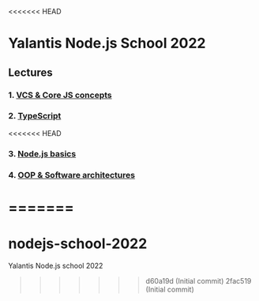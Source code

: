 <<<<<<< HEAD
# Yalantis Node.js School 2022

## Lectures

### 1. [VCS & Core JS concepts](01_lecture/homework.md)

### 2. [TypeScript](02_lecture/homework.md)
<<<<<<< HEAD

### 3. [Node.js basics](03_lecture/homework.md)

### 4. [OOP & Software architectures](04_lecture/homework.md)


=======
=======
# nodejs-school-2022
Yalantis Node.js school 2022
>>>>>>> d60a19d (Initial commit)
>>>>>>> 2fac519 (Initial commit)
